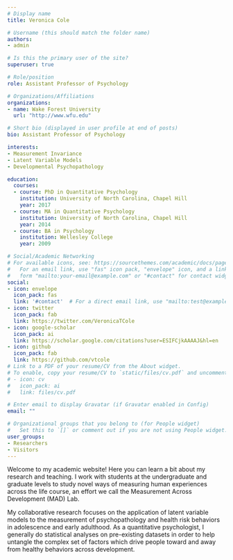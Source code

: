 ```yaml
---
# Display name
title: Veronica Cole

# Username (this should match the folder name)
authors:
- admin

# Is this the primary user of the site?
superuser: true

# Role/position
role: Assistant Professor of Psychology

# Organizations/Affiliations
organizations:
- name: Wake Forest University
  url: "http://www.wfu.edu"

# Short bio (displayed in user profile at end of posts)
bio: Assistant Professor of Psychology

interests:
- Measurement Invariance
- Latent Variable Models
- Developmental Psychopathology

education:
  courses:
  - course: PhD in Quantitative Psychology
    institution: University of North Carolina, Chapel Hill
    year: 2017
  - course: MA in Quantitative Psychology
    institution: University of North Carolina, Chapel Hill
    year: 2014
  - course: BA in Psychology
    institution: Wellesley College
    year: 2009

# Social/Academic Networking
# For available icons, see: https://sourcethemes.com/academic/docs/page-builder/#icons
#   For an email link, use "fas" icon pack, "envelope" icon, and a link in the
#   form "mailto:your-email@example.com" or "#contact" for contact widget.
social:
- icon: envelope
  icon_pack: fas
  link: '#contact'  # For a direct email link, use "mailto:test@example.org".
- icon: twitter
  icon_pack: fab
  link: https://twitter.com/VeronicaTCole
- icon: google-scholar
  icon_pack: ai
  link: https://scholar.google.com/citations?user=ESIFCjkAAAAJ&hl=en
- icon: github
  icon_pack: fab
  link: https://github.com/vtcole
# Link to a PDF of your resume/CV from the About widget.
# To enable, copy your resume/CV to `static/files/cv.pdf` and uncomment the lines below.
# - icon: cv
#   icon_pack: ai
#   link: files/cv.pdf

# Enter email to display Gravatar (if Gravatar enabled in Config)
email: ""

# Organizational groups that you belong to (for People widget)
#   Set this to `[]` or comment out if you are not using People widget.
user_groups:
- Researchers
- Visitors
---
```

Welcome to my academic website! Here you can learn a bit about my research and teaching. I work with students at the undergraduate and graduate levels to study novel ways of measuring human experiences across the life course, an effort we call the Measurement Across Development (MAD) Lab.

My collaborative research focuses on the application of latent variable models to the measurement of psychopathology and health risk behaviors in adolescence and early adulthood. As a quantitative psychologist, I generally do statistical analyses on pre-existing datasets in order to help untangle the complex set of factors which drive people toward and away from healthy behaviors across development.
